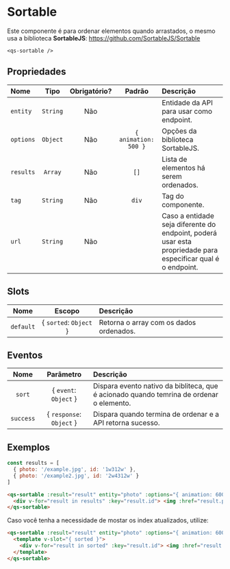 # Sortable

Este componente é para ordenar elementos quando arrastados, o mesmo usa a biblioteca **SortableJS**: https://github.com/SortableJS/Sortable


```
<qs-sortable />
```

## Propriedades

| Nome | Tipo | Obrigatório? | Padrão | Descrição |
|:-|:-:|:-:|:-:|:-|
| `entity` | `String` | Não | | Entidade da API para usar como endpoint. |
| `options` | `Object` | Não | `{ animation: 500 }` | Opções da biblioteca SortableJS. |
| `results` | `Array` | Não | `[]` | Lista de elementos há serem ordenados. |
| `tag` | `String` | Não | `div` | Tag do componente. |
| `url` | `String` | Não | | Caso a entidade seja diferente do endpoint, poderá usar esta propriedade para especificar qual é o endpoint. |

## Slots

| Nome | Escopo | Descrição |
|:-:|:-:|:-|
| `default` | { `sorted`: `Object` } | Retorna o array com os dados ordenados.

## Eventos

| Nome | Parâmetro | Descrição |
|:-:|:-:|:-|
| `sort` | { `event`: `Object` } | Dispara evento nativo da bibliteca, que é acionado quando temrina de ordenar o elemento. |
| `success` | { `response`: `Object` } | Dispara quando termina de ordenar e a API retorna sucesso. |


## Exemplos

```js
const results = [
  { photo: '/example.jpg', id: '1w312w' },
  { photo: '/example2.jpg', id: '2w4312w' }
]
```

```html
<qs-sortable :result="result" entity="photo" :options="{ animation: 600 }">
  <div v-for="result in results" :key="result.id"> <img :href="result.photo" /></div>
</qs-sortable>
```

Caso você tenha a necessidade de mostar os index atualizados, utilize:

```html
<qs-sortable :result="result" entity="photo" :options="{ animation: 600 }">
  <template v-slot="{ sorted }">
    <div v-for="result in sorted" :key="result.id"> <img :href="result.photo" /></div>
  </template>
</qs-sortable>
```
